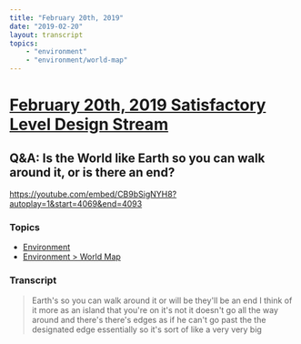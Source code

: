 ```yaml
---
title: "February 20th, 2019"
date: "2019-02-20"
layout: transcript
topics: 
    - "environment"
    - "environment/world-map"
---
```

# [February 20th, 2019 Satisfactory Level Design Stream](../2019-02-20.md)
## Q&A: Is the World like Earth so you can walk around it, or is there an end?
https://youtube.com/embed/CB9bSigNYH8?autoplay=1&start=4069&end=4093
### Topics
* [Environment](../topics/environment.md)
* [Environment > World Map](../topics/environment/world-map.md)

### Transcript

> Earth's so you can walk around it or
> will be they'll be an end I think of it
> more as an island that you're on it's
> not it doesn't go all the way around and
> there's there's edges as if he can't go
> past the the designated edge essentially
> so it's sort of like a very very big
